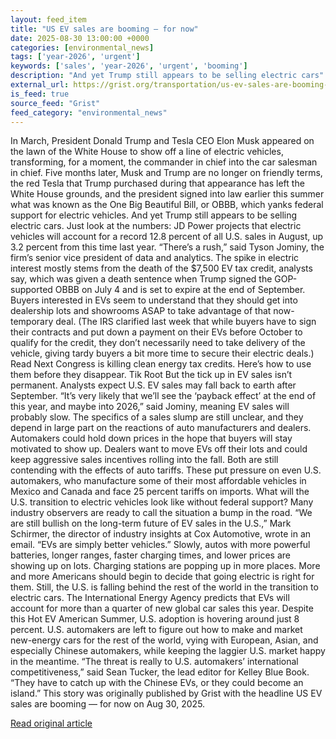 ```yaml
---
layout: feed_item
title: "US EV sales are booming — for now"
date: 2025-08-30 13:00:00 +0000
categories: [environmental_news]
tags: ['year-2026', 'urgent']
keywords: ['sales', 'year-2026', 'urgent', 'booming']
description: "And yet Trump still appears to be selling electric cars"
external_url: https://grist.org/transportation/us-ev-sales-are-booming-for-now/
is_feed: true
source_feed: "Grist"
feed_category: "environmental_news"
---
```


In March, President&nbsp;Donald Trump and Tesla CEO Elon Musk&nbsp;appeared on the lawn of the White House&nbsp;to show off a line of electric vehicles, transforming, for a moment, the commander in chief into the car salesman in chief. Five months later, Musk and Trump are no longer on friendly terms, the red Tesla that Trump purchased during that appearance has left the White House grounds, and the president signed into law earlier this summer what was known as the One Big Beautiful Bill, or OBBB, which yanks federal support for electric vehicles. And yet Trump still appears to be selling electric cars. Just look at the numbers: JD Power projects that electric vehicles will account for a record 12.8 percent of all U.S. sales in August, up 3.2 percent from this time last year. “There’s a rush,” said Tyson Jominy, the firm’s senior vice president of data and analytics. The spike in electric interest mostly stems from the death of the $7,500 EV tax credit, analysts say, which was given a death sentence when Trump signed the GOP-supported OBBB on July 4 and is set to expire at the end of September. Buyers interested in EVs seem to understand that they should get into dealership lots and showrooms ASAP to take advantage of that now-temporary deal. (The IRS&nbsp;clarified last week&nbsp;that while buyers have to sign their contracts and put down a payment on their EVs before October to qualify for the credit, they don&#8217;t necessarily need to take delivery of the vehicle, giving tardy buyers a bit more time to secure their electric deals.) Read Next Congress is killing clean energy tax credits. Here&#8217;s how to use them before they disappear. Tik Root But the tick up in EV sales isn’t permanent. Analysts expect U.S. EV sales may fall back to earth after September. “It’s very likely that we’ll see the ‘payback effect’ at the end of this year, and maybe into 2026,” said Jominy, meaning EV sales will probably slow. The specifics of a sales slump are still unclear, and they depend in large part on the reactions of auto manufacturers and dealers. Automakers could hold down prices in the hope that buyers will stay motivated to show up. Dealers want to move EVs off their lots and could keep aggressive sales incentives rolling into the fall. Both are still contending with the effects of auto tariffs. These put pressure on even U.S. automakers, who manufacture some of their most affordable vehicles in Mexico and Canada and face 25 percent tariffs on imports. What will the U.S. transition to electric vehicles look like without federal support? Many industry observers are ready to call the situation a bump in the road. “We are still bullish on the long-term future of EV sales in the U.S.,” Mark Schirmer, the director of industry insights at Cox Automotive, wrote in an email. “EVs are simply better vehicles.” Slowly, autos with more powerful batteries, longer ranges, faster charging times, and lower prices are showing up on lots. Charging stations are popping up in more places. More and more Americans should begin to decide that going electric is right for them. Still, the U.S. is falling behind the rest of the world in the transition to electric cars. The International Energy Agency predicts that EVs will account for more than a quarter of new global car sales this year. Despite this Hot EV American Summer, U.S. adoption is hovering around just 8 percent. U.S. automakers are left to figure out how to make and market new-energy cars for the rest of the world, vying with European, Asian, and especially Chinese automakers, while keeping the laggier U.S. market happy in the meantime. “The threat is really to U.S. automakers’ international competitiveness,” said Sean Tucker, the lead editor for Kelley Blue Book. “They have to catch up with the Chinese EVs, or they could become an island.” This story was originally published by Grist with the headline US EV sales are booming — for now on Aug 30, 2025.

[Read original article](https://grist.org/transportation/us-ev-sales-are-booming-for-now/)
